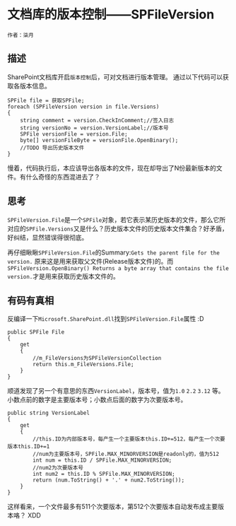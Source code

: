 # 文档库的版本控制——SPFileVersion
   	作者：柒月

## 描述 
SharePoint文档库开启`版本控制`后，可对文档进行版本管理。
通过以下代码可以获取各版本信息。
```
SPFile file = 获取SPFile;
foreach (SPFileVersion version in file.Versions)
{
    string comment = version.CheckInComment;//签入日志
    string versionNo = version.VersionLabel;//版本号
    SPFile versionFile = version.File;
    byte[] versionFileByte = versionFile.OpenBinary();
    //TODO 导出历史版本文件
}
```
慢着，代码执行后，本应该导出各版本的文件，现在却导出了N份最新版本的文件。有什么奇怪的东西混进去了？
## 思考 
`SPFileVersion.File`是一个`SPFile`对象，若它表示某历史版本的文件，那么它所对应的`SPFile.Versions`又是什么？历史版本文件的历史版本文件集合？好矛盾，好纠结，显然错误得很彻底。

再仔细瞅瞅`SPFileVersion.File`的Summary:`Gets the parent file for the version.` 原来这是用来获取父文件(Release版本文件)的。而`SPFileVersion.OpenBinary() Returns a byte array that contains the file version.`才是用来获取历史版本文件的。
## 有码有真相 
反编译一下`Microsoft.SharePoint.dll`找到`SPFileVersion.File`属性   :D
```
public SPFile File
{
    get
    {
        //m_FileVersions为SPFileVersionCollection
        return this.m_FileVersions.File;
    }
}

```
顺道发现了另一个有意思的东西`VersionLabel`，版本号，值为`1.0`  `2.2`  `3.12` 等。小数点前的数字是主要版本号；小数点后面的数字为次要版本号。
```
public string VersionLabel
{
    get
    {
        //this.ID为内部版本号，每产生一个主要版本this.ID+=512，每产生一个次要版本this.ID+=1
        //num为主要版本号，SPFile.MAX_MINORVERSION是readonly的，值为512
        int num = this.ID / SPFile.MAX_MINORVERSION;
        //num2为次要版本号
        int num2 = this.ID % SPFile.MAX_MINORVERSION;
        return (num.ToString() + '.' + num2.ToString());
    }
}

```
这样看来，一个文件最多有511个次要版本，第512个次要版本自动发布成主要版本咯？  XDD

